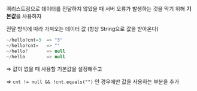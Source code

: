 쿼리스트링으로 데이터를 전달하지 않았을 때 서버 오류가 발생하는 것을 막기 위해 **기본값**을 사용하자

전달 방식에 따라 가져오는 데이터 값 (항상 String으로 값을 받아온다)

```java
~/hello?cnt=3  => "3"
~/hello?cnt=   => ""
~/hello?       => null
~/hello        => null
```

⇒ 값이 없을 때 사용할 기본값을 설정해주고

⇒  `cnt != null && !cnt.equals("")` 인 경우에만 값을 사용하는 부분을 추가